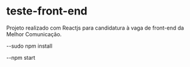 # teste-front-end

Projeto realizado com Reactjs para candidatura à vaga de front-end da Melhor Comunicação.

--sudo npm install

--npm start
